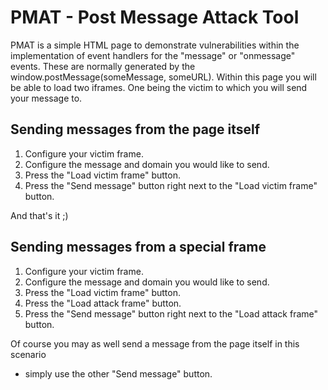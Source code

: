 # PMAT - Post Message Attack Tool

PMAT is a simple HTML page to demonstrate vulnerabilities within the 
implementation of event handlers for the "message" or "onmessage" 
events. These are normally generated by the window.postMessage(someMessage, someURL).
Within this page you will be able to load two iframes. 
One being the victim to which you will send your message to. 

## Sending messages from the page itself
1. Configure your victim frame.
2. Configure the message and domain you would like to send.
3. Press the "Load victim frame" button.
4. Press the "Send message" button right next to the 
"Load victim frame" button.

And that's it ;)

## Sending messages from a special frame
1. Configure your victim frame.
2. Configure the message and domain you would like to send.
3. Press the "Load victim frame" button.
4. Press the "Load attack frame" button.
5. Press the "Send message" button right next to the 
"Load attack frame" button.

Of course you may as well send a message from the page itself in this scenario 
- simply use the other "Send message" button.